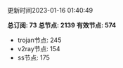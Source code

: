 更新时间2023-01-16 01:40:49

**总订阅: 73**
**总节点: 2139**
**有效节点: 574**
- trojan节点: 245
- v2ray节点: 154
- ss节点: 175
